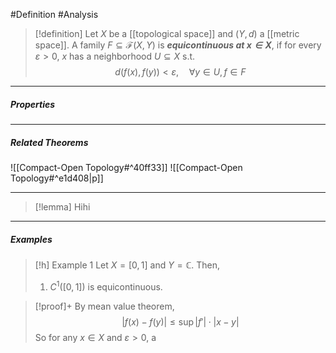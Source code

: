 #Definition #Analysis 

> [!definition]
> Let $X$ be a [[topological space]] and $(Y,d)$ a [[metric space]]. A family $F\subseteq \mathcal{F}(X,Y)$ is ***equicontinuous at $x\in X$***, if for every $\varepsilon>0$, $x$ has a neighborhood $U\subseteq X$ s.t. $$d(f(x),f(y))<\varepsilon,\quad \forall y\in U,f\in F$$
---
##### Properties
---
##### Related Theorems
![[Compact-Open Topology#^40ff33]]
![[Compact-Open Topology#^e1d408|p]]

---
> [!lemma] Hihi


---
##### Examples
> [!h] Example 1
> Let $X=[0,1]$ and $Y=\mathbb{C}$. Then, 
> 1. $C^1([0,1])$ is equicontinuous.

> [!proof]+
> By mean value theorem, $$\left| f(x)-f(y) \right| \leq\sup \left| f' \right| \cdot \left| x-y \right| $$So for any $x\in X$ and $\varepsilon>0$, a